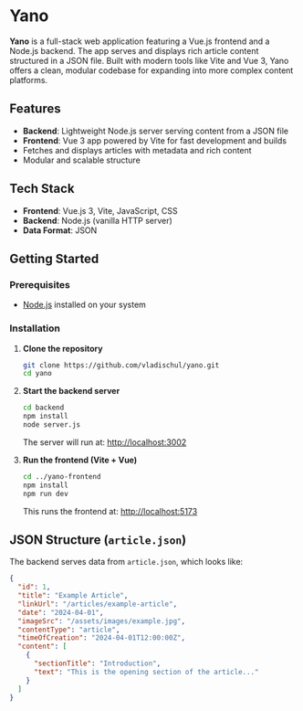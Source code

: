 # Yano

**Yano** is a full-stack web application featuring a Vue.js frontend and a Node.js backend. The app serves and displays rich article content structured in a JSON file. Built with modern tools like Vite and Vue 3, Yano offers a clean, modular codebase for expanding into more complex content platforms.

## Features

- **Backend**: Lightweight Node.js server serving content from a JSON file
- **Frontend**: Vue 3 app powered by Vite for fast development and builds
- Fetches and displays articles with metadata and rich content
- Modular and scalable structure

## Tech Stack

- **Frontend**: Vue.js 3, Vite, JavaScript, CSS
- **Backend**: Node.js (vanilla HTTP server)
- **Data Format**: JSON

## Getting Started

### Prerequisites

- [Node.js](https://nodejs.org/) installed on your system

### Installation

1. **Clone the repository**
   ```bash
   git clone https://github.com/vladischul/yano.git
   cd yano
   ```

2. **Start the backend server**
   ```bash
   cd backend
   npm install
   node server.js
   ```

   The server will run at: [http://localhost:3002](http://localhost:3002)

3. **Run the frontend (Vite + Vue)**
   ```bash
   cd ../yano-frontend
   npm install
   npm run dev
   ```

   This runs the frontend at: [http://localhost:5173](http://localhost:5173)

## JSON Structure (`article.json`)

The backend serves data from `article.json`, which looks like:

```json
{
  "id": 1,
  "title": "Example Article",
  "linkUrl": "/articles/example-article",
  "date": "2024-04-01",
  "imageSrc": "/assets/images/example.jpg",
  "contentType": "article",
  "timeOfCreation": "2024-04-01T12:00:00Z",
  "content": [
    {
      "sectionTitle": "Introduction",
      "text": "This is the opening section of the article..."
    }
  ]
}
```
